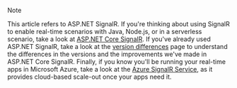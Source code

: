 > [!NOTE]
> This article refers to ASP.NET SignalR. If you're thinking about using SignalR to enable real-time scenarios with Java, Node.js, or in a serverless scenario, take a look at [ASP.NET Core SignalR](/aspnet/core/signalr/introduction). If you've already used ASP.NET SignalR, take a look at the [version differences](/aspnet/core/signalr/version-differences) page to understand the differences in the versions and the improvements we've made in ASP.NET Core SignalR. Finally, if you know you'll be running your real-time apps in Microsoft Azure, take a look at the [Azure SignalR Service](/azure/azure-signalr/signalr-overview), as it provides cloud-based scale-out once your apps need it.